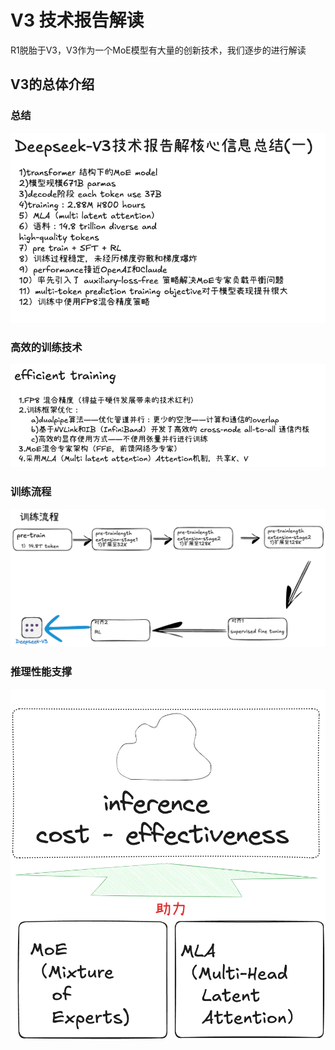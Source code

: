 # V3 技术报告解读

R1脱胎于V3，V3作为一个MoE模型有大量的创新技术，我们逐步的进行解读

## V3的总体介绍

### 总结
![V3技术总结](https://github.com/xiangyuliu/material_arrangement/blob/local_edit_20250206/sources/image/Deepseek%20v3%E6%8A%80%E6%9C%AF%E6%8A%A5%E5%91%8A%E6%A0%B8%E5%BF%83%E8%A7%A3%E8%AF%BB%E4%B8%80.png)

### 高效的训练技术
![高效的训练技术](https://github.com/xiangyuliu/material_arrangement/blob/local_edit_20250206/sources/image/%E9%AB%98%E6%95%88%E8%AE%AD%E7%BB%83%E6%80%BB%E4%BD%93%E6%8A%80%E6%9C%AF%E8%B4%A1%E7%8C%AE.png)

### 训练流程
![训练流程](https://github.com/xiangyuliu/material_arrangement/blob/local_edit_20250206/sources/image/%E8%AE%AD%E7%BB%83%E6%B5%81%E7%A8%8B.png)

### 推理性能支撑
![推理性能支撑](https://github.com/xiangyuliu/material_arrangement/blob/local_edit_20250206/sources/image/%E9%AB%98%E6%95%88%E6%8E%A8%E7%90%86%E5%BA%95%E5%B1%82%E6%8A%80%E6%9C%AF%E6%94%AF%E6%92%91%E6%A0%B8%E5%BF%83%E8%A6%81%E7%B4%A0.png)


